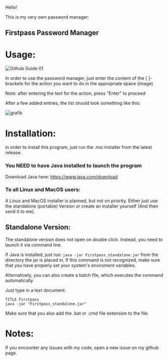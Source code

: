 Hello!

This is my very own password manager:

## Firstpass Password Manager

# Usage:

![Github Guide 01](https://github.com/user-attachments/assets/23501a7e-6d4a-4136-b7c2-b604f19fc3ed)

In order to use the password manager, just enter the content of the [ ]-brackets for the action you want to do in the appropriate space (image).

Note: after entering the text for the action, press "Enter" to proceed

After a few added entries, the list should look something like this:

![grafik](https://github.com/user-attachments/assets/77e0a60a-0e01-4030-b404-0490f599e769)

# Installation:

in order to install this program, just run the .msi installer from the latest release.

### You NEED to have Java installed to launch the program
Download Java here: https://www.java.com/download

### To all Linux and MacOS users:
A Linux and MacOS installer is planned, but not on priority. Either just use the standalone (portable) Version or create an installer yourself (And then send it to me).

## Standalone Version:

The standalone version does not open on double click.
Instead, you need to launch it via command line.

If Java is installed, just run: ```java -jar Firstpass_standalone.jar``` from the directory the jar is placed in.
If this command is not recognized, make sure that you have properly set your system's enviroment variables.

Alternatively, you can also create a batch file, which executes the command automatically.

Just type in a text document:
```
TITLE Firstpass
java -jar "Firstpass_standalone.jar"
```
Make sure that you also add the .bat or .cmd file extension to the file.

# Notes:

If you encounter any issues with my code, open a new issue on my github page.
